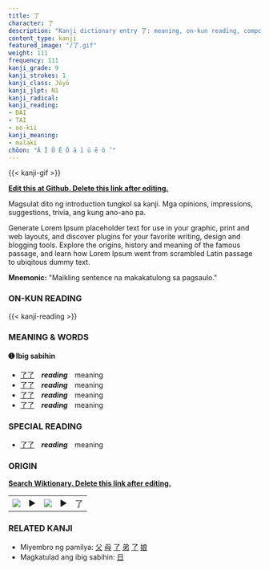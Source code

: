 ```yaml
---
title: 了
character: 了
description: "Kanji dictionary entry 了: meaning, on-kun reading, compounds, origin, related kanji"
content_type: kanji
featured_image: "/了.gif"
weight: 111
frequency: 111
kanji_grade: 9
kanji_strokes: 1
kanji_class: Jōyō
kanji_jlpt: N1
kanji_radical: 
kanji_reading: 
- DAI
- TAI
- oo-kii
kanji_meaning:
- malaki
chōon: "Ā Ī Ū Ē Ō ā ī ū ē ō ’"
---
```

[//]: # (Don't edit the line below. Kanji animated GIF code is automatically generated.)
{{< kanji-gif >}}

[//]: # (Edit below this line.)

**[Edit this at Github. Delete this link after editing.](https://github.com/tim0g/tim/tree/main/content/kanji/了/index.md)**

Magsulat dito ng introduction tungkol sa kanji. Mga opinions, impressions, suggestions, trivia, ang kung ano-ano pa.

Generate Lorem Ipsum placeholder text for use in your graphic, print and web layouts, and discover plugins for your favorite writing, design and blogging tools. Explore the origins, history and meaning of the famous passage, and learn how Lorem Ipsum went from scrambled Latin passage to ubiqitous dummy text.
 
**Mnemonic:** "Maikling sentence na makakatulong sa pagsaulo."

### ON-KUN READING

[//]: # (Don't edit the line below. ON-KUN READING code is automatically generated.)
{{< kanji-reading >}}

### MEANING & WORDS

#### ➊ **Ibig sabihin**
  - [了](../了)[了](../了)　***reading***　meaning
  - [了](../了)[了](../了)　***reading***　meaning
  - [了](../了)[了](../了)　***reading***　meaning
  - [了](../了)[了](../了)　***reading***　meaning

### SPECIAL READING
  - [了](../了)[了](../了)　***reading***　meaning

### ORIGIN

**[Search Wiktionary. Delete this link after editing.](https://wiktionary.org/wiki/了)**
<table class="kanji-table"><tr><td>
<img src="60px-了-bronze.svg.png">
</td><td>▶</td><td>
<img src="60px-了-oracle.svg.png">
</td><td>▶</td>
<td class="kanji-origin">了</td>
</tr></table>

### RELATED KANJI
- Miyembro ng pamilya: [父](../父) [母](../母) [了](../了) [弟](../弟) [了](../了) [娘](../娘)
- Magkatulad ang ibig sabihin: [日](../日)
